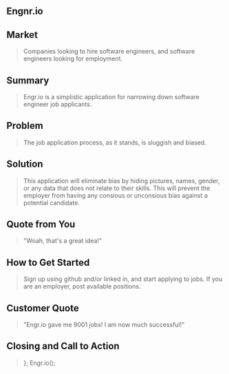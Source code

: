 ## Engnr.io ##
  > 

## Market ##
  > Companies looking to hire software engineers, and software engineers looking for employment.

## Summary ##
  > Engr.io is a simplistic application for narrowing down software engineer job applicants.

## Problem ##
  > The job application process, as it stands, is sluggish and biased.

## Solution ##
  > This application will eliminate bias by hiding pictures, names, gender, or any data that does not relate to their skills. This will prevent the employer from having any consious or unconsious bias against a potential candidate.

## Quote from You ##
  > "Woah, that's a great idea!"

## How to Get Started ##
  > Sign up using github and/or linked in, and start applying to jobs. If you are an employer, post available positions.

## Customer Quote ##
  > "Engr.io gave me 9001 jobs! I am now much successful!"

## Closing and Call to Action ##
  > }; Engr.io();
